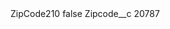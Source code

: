<?xml version="1.0" encoding="UTF-8"?>
<CustomMetadata xmlns="http://soap.sforce.com/2006/04/metadata" xmlns:xsi="http://www.w3.org/2001/XMLSchema-instance" xmlns:xsd="http://www.w3.org/2001/XMLSchema">
    <label>ZipCode210</label>
    <protected>false</protected>
    <values>
        <field>Zipcode__c</field>
        <value xsi:type="xsd:string">20787</value>
    </values>
</CustomMetadata>
